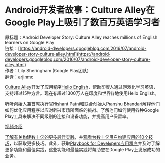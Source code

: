 # Android开发者故事：Culture Alley在Google Play上吸引了数百万英语学习者

原标题：Android Developer Story: Culture Alley reaches millions of English learners on Google Play  
链接：[https://android-developers.googleblog.com/2016/07/android-developer-story-culture-alley.html](https://android-developers.googleblog.com/2016/07/android-developer-story-culture-alley.html)  
作者：Lily Sheringham (Google Play团队)  
翻译：[arjinmc](https://github.com/arjinmc)  

[Culture Alley](https://play.google.com/store/apps/developer?id=Culture%20Alley&hl=en_GB)开发了应用程序[Hello English](https://play.google.com/store/apps/details?id=com.CultureAlley.japanese.english&hl=en_GB&e=-EnableAppDetailsPageRedesign)，帮助印度人通过游戏化学习英语，支持超过15种方言。现在有超过1300万人在印度和世界各地使用Hello English。

听听创始人兼首席执行官Nishant Patni和联合创始人Pranshu Bhandari解释他们如何优化应用程序以应对新兴市场所面临的挑战。了解他们如何使用各种Google Play工具来解决不同级别的连接和设备功能，并提高用户保留率。

[视频介绍](https://youtu.be/ob4fLTBj9ww?list=PLWz5rJ2EKKc9ofd2f-_-xmUi07wIGZa1c)

[了解有关构建数十亿的更多最佳实践](https://play.google.com/store/books/details/Google_Inc_The_Building_for_Billions_Playbook_for?id=cJEjDAAAQBAJ&e=-EnableAppDetailsPageRedesign)，并[观看为数十亿用户构建应用的10个技巧](https://www.youtube.com/watch?v=PfwHq8w9GBc&list=PLWz5rJ2EKKc_ElGrEtiEXc83m1SeYu3-Q&index=11)，以获取更多技巧。此外，获取[Playbook for Developers应用程序](https://g.co/play/playbook-androiddevblogposts-evergreen)并及时了解更多功能和最佳实践，这些功能和最佳实践将帮助您在Google Play上发展成功的业务。